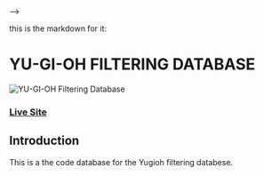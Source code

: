 <!-- https://db.ygoprodeck.com/api-guide/
<!-- 
Potential Upgrades:
- After the race is selected, if the race is a monster, 'show select a monster card type'
- Add the ability to select a card and display more info
- Possibly add their pagination (&num=30&offset=0)
-Add a clear filter option -->

<!-- Fixes:
-add more logic to pagination buttons, possibly get rid of the button if it is not applicable
-make the card container go back to the top after each search -->
<!-- -in modal, if filter is '-' then it will result in card not found page. it also means we won't be able to use the search bar. Maybe add a clear filter button -->
<!-- -Add a pointer cursor for the buttons -->
<!-- -differientiate between close and filter button in the filter modal. possibly replace the close button with an 'X' on the top right or make the 'filter' button stand out more as the primary action -->
<!-- - add padding left to modal desktop -->
<!-- - add filter button on modal -->
<!-- - Go to top of the page when next page -->
<!-- - increase paddings on container on mobile -->
<!-- - increase paddings on description on mobile -->
<!-- - style search and pagination -->
<!-- - uneven number of cards -->
<!-- added favicons and stuff -->
<!-- - disable body scroll when modal open UNFIXED -->
<!-- - Fix bug when typping gibberish -->
<!-- -move pagination to the cards -->


<!-- Feedback:
-possibly creating a home page and a button to go back to the home page or at least to the first page
-possibly add a loading indicator after searching so user knows something is happening and data was submitted
-maybe use outline:focus instead of outline:0 for things such as the search bar for people who are using it without a mouse
-having just the images show and then when clicked have a modal show the image with the information similar to how google image shows just the image until you click on it and a window pops up with more information
    -if we do this then possibly have cards related to it such as other cards in its archetype
-possibly adding animation, desktop and tablet can have animation of a page turning when clicking on pagination. mobile can have the same feature but include a sort of downwards animation, like you're going through a deck of cards
-make filter button inside button say apply instead of filter, can be seen as more logical
-possibly provide brief instructions for the filter
-maybe instead of creating a new fetch call everytime try mapping through the given data 
- move pagination to cards
- possibly change heights because they're going to be missaligned then --> -->
this is the markdown for it:



# YU-GI-OH FILTERING DATABASE
![YU-GI-OH Filtering Database](https://ibb.co/JyxHKxM)

### [Live Site](https://yugioh-api.netlify.app/)

## Introduction
This is a the code database for the Yugioh filtering databese.